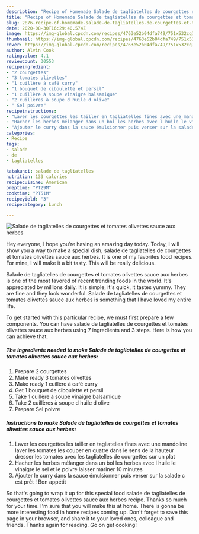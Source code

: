```yaml
---
description: "Recipe of Homemade Salade de tagliatelles de courgettes et tomates olivettes sauce aux herbes"
title: "Recipe of Homemade Salade de tagliatelles de courgettes et tomates olivettes sauce aux herbes"
slug: 2876-recipe-of-homemade-salade-de-tagliatelles-de-courgettes-et-tomates-olivettes-sauce-aux-herbes
date: 2020-08-30T16:29:40.574Z
image: https://img-global.cpcdn.com/recipes/4763e52b04dfa749/751x532cq70/salade-de-tagliatelles-de-courgettes-et-tomates-olivettes-sauce-aux-herbes-photo-principale-de-la-recette.jpg
thumbnail: https://img-global.cpcdn.com/recipes/4763e52b04dfa749/751x532cq70/salade-de-tagliatelles-de-courgettes-et-tomates-olivettes-sauce-aux-herbes-photo-principale-de-la-recette.jpg
cover: https://img-global.cpcdn.com/recipes/4763e52b04dfa749/751x532cq70/salade-de-tagliatelles-de-courgettes-et-tomates-olivettes-sauce-aux-herbes-photo-principale-de-la-recette.jpg
author: Alvin Cook
ratingvalue: 4.1
reviewcount: 30553
recipeingredient:
- "2 courgettes"
- "3 tomates olivettes"
- "1 cuillère à café curry"
- "1 bouquet de ciboulette et persil"
- "1 cuillère à soupe vinaigre balsamique"
- "2 cuillères à soupe d huile d olive"
- " Sel poivre"
recipeinstructions:
- "Laver les courgettes les tailler en tagliatelles fines avec une mandoline laver les tomates les couper en quatre dans le sens de la hauteur dresser les tomates avec les tagliatelles de courgettes sur un plat"
- "Hacher les herbes mélanger dans un bol les herbes avec l huile le vinaigre le sel et le poivre laisser mariner 10 minutes"
- "Ajouter le curry dans la sauce émulsionner puis verser sur la salade c est prêt ! Bon appétit"
categories:
- Recipe
tags:
- salade
- de
- tagliatelles

katakunci: salade de tagliatelles 
nutrition: 133 calories
recipecuisine: American
preptime: "PT29M"
cooktime: "PT51M"
recipeyield: "3"
recipecategory: Lunch

---
```



![Salade de tagliatelles de courgettes et tomates olivettes sauce aux herbes](https://img-global.cpcdn.com/recipes/4763e52b04dfa749/751x532cq70/salade-de-tagliatelles-de-courgettes-et-tomates-olivettes-sauce-aux-herbes-photo-principale-de-la-recette.jpg)

Hey everyone, I hope you're having an amazing day today. Today, I will show you a way to make a special dish, salade de tagliatelles de courgettes et tomates olivettes sauce aux herbes. It is one of my favorites food recipes. For mine, I will make it a bit tasty. This will be really delicious.

Salade de tagliatelles de courgettes et tomates olivettes sauce aux herbes is one of the most favored of recent trending foods in the world. It's appreciated by millions daily. It is simple, it's quick, it tastes yummy. They are fine and they look wonderful. Salade de tagliatelles de courgettes et tomates olivettes sauce aux herbes is something that I have loved my entire life.




To get started with this particular recipe, we must first prepare a few components. You can have salade de tagliatelles de courgettes et tomates olivettes sauce aux herbes using 7 ingredients and 3 steps. Here is how you can achieve that.

<!--inarticleads1-->

##### The ingredients needed to make Salade de tagliatelles de courgettes et tomates olivettes sauce aux herbes:

1. Prepare 2 courgettes
1. Make ready 3 tomates olivettes
1. Make ready 1 cuillère à café curry
1. Get 1 bouquet de ciboulette et persil
1. Take 1 cuillère à soupe vinaigre balsamique
1. Take 2 cuillères à soupe d huile d olive
1. Prepare  Sel poivre




<!--inarticleads2-->

##### Instructions to make Salade de tagliatelles de courgettes et tomates olivettes sauce aux herbes:

1. Laver les courgettes les tailler en tagliatelles fines avec une mandoline laver les tomates les couper en quatre dans le sens de la hauteur dresser les tomates avec les tagliatelles de courgettes sur un plat
1. Hacher les herbes mélanger dans un bol les herbes avec l huile le vinaigre le sel et le poivre laisser mariner 10 minutes
1. Ajouter le curry dans la sauce émulsionner puis verser sur la salade c est prêt ! Bon appétit




So that's going to wrap it up for this special food salade de tagliatelles de courgettes et tomates olivettes sauce aux herbes recipe. Thanks so much for your time. I'm sure that you will make this at home. There is gonna be more interesting food in home recipes coming up. Don't forget to save this page in your browser, and share it to your loved ones, colleague and friends. Thanks again for reading. Go on get cooking!
